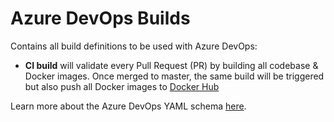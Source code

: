 # Azure DevOps Builds
Contains all build definitions to be used with Azure DevOps:
- **CI build** will validate every Pull Request (PR) by building all codebase & Docker images. Once merged to master, the same build will be triggered but also push all Docker images to [Docker Hub](https://hub.docker.com/u/coditeu)

Learn more about the Azure DevOps YAML schema [here](https://docs.microsoft.com/en-us/azure/devops/pipelines/yaml-schema?view=azure-devops&tabs=schema).